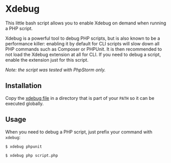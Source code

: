 Xdebug
======

This little bash script allows you to enable Xdebug on demand when running a PHP script.

Xdebug is a powerful tool to debug PHP scripts, but is also known to be a performance killer: enabling it by default for CLI scripts will slow down all PHP commands such as Composer or PHPUnit. It is then recommended to not load the Xdebug extension at all for CLI. If you need to debug a script, enable the extension just for this script.

_Note: the script was tested with PhpStorm only._

Installation
------------

Copy the [xdebug file](./xdebug) in a directory that is part of your `PATH` so it can be executed globally.

Usage
-----

When you need to debug a PHP script, just prefix your command with `xdebug`:

`$ xdebug phpunit`

`$ xdebug php script.php`
